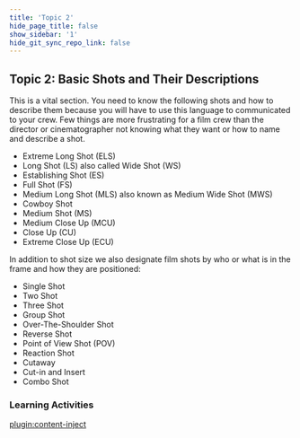```yaml
---
title: 'Topic 2'
hide_page_title: false
show_sidebar: '1'
hide_git_sync_repo_link: false
---
```


## Topic 2: Basic Shots and Their Descriptions

This is a vital section. You need to know the following shots and how to describe them because you will have to use this language to communicated to your crew. Few things are more frustrating for a film crew than the director or cinematographer not knowing what they want or how to name and describe a shot.

  - Extreme Long Shot (ELS)
  - Long Shot (LS) also called Wide Shot (WS)
  - Establishing Shot (ES)
  - Full Shot (FS)
  - Medium Long Shot (MLS) also known as Medium Wide Shot (MWS)
  - Cowboy Shot
  - Medium Shot (MS)
  - Medium Close Up (MCU)
  - Close Up (CU)
  - Extreme Close Up (ECU)

In addition to shot size we also designate film shots by who or what is in the frame and how they are positioned:

  - Single Shot
  - Two Shot
  - Three Shot
  - Group Shot
  - Over-The-Shoulder Shot
  - Reverse Shot
  - Point of View Shot (POV)
  - Reaction Shot
  - Cutaway
  - Cut-in and Insert
  - Combo Shot

### Learning Activities
[plugin:content-inject](../_5-2)
